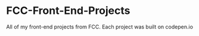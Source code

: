 # FCC-Front-End-Projects
All of my front-end projects from FCC. Each project was built on codepen.io
